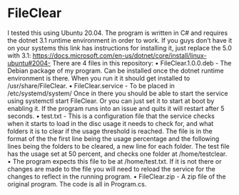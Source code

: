 # FileClear
I tested this using Ubuntu 20.04.
The program is written in C# and requires the dotnet 3.1 runtime environment in order to work. If you guys don’t have it on your systems this link has instructions for installing it, just replace the 5.0 with 3.1:
https://docs.microsoft.com/en-us/dotnet/core/install/linux-ubuntu#2004-
There are 4 files in this repository:
• FileClear.1.0.0.deb - The Debian package of my program. Can be installed once the dotnet
runtime environment is there. When you run it it should get installed to /usr/share/FileClear.
• FileClear.service - To be placed in /etc/systemd/system/ Once in there you should be able to
start the service using systemctl start FileClear. Or you can just set it to start at boot by enabling
it. If the program runs into an issue and quits it will restart after 5 seconds.
• test.txt - This is a configuration file that the service checks when it starts to load in the disc
usage it needs to check for, and what folders it is to clear if the usage threshold is reached. The file is in the format of the the first line being the usage percentage and the following lines being the folders to be cleared, a new line for each folder. The test file has the usage set at 50 percent, and checks one folder at /home/testclear.
• The program expects this file to be at /home/test.txt. If it is not there or changes are made to the file you will need to reload the service for the changes to reflect in the running program.
• FileClear.zip - A zip file of the original program. The code is all in Program.cs.
